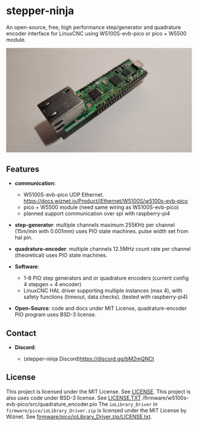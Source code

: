 # stepper-ninja

An open-source, free, high performance step/generator and quadrature encoder interface for LinuxCNC using W5100S-evb-pico or pico + W5500 module.

![w5100s-evb-pico](docs/images/20250516_004009.jpg)

## Features

- **communication**:

  - W5100S-evb-pico UDP Ethernet. <https://docs.wiznet.io/Product/iEthernet/W5100S/w5100s-evb-pico>
  - pico + W5500 module (need same wiring as W5100S-evb-pico)
  - planned support communication over spi with raspberry-pi4

- **step-generator**: multiple channels maximum 255KHz per channel (15m/min with 0.001mm) uses PIO state machines. pulse width set from hal pin.

- **quadrature-encoder**: multiple channels 12.5MHz count rate per channel (theoretical) uses PIO state machines.

- **Software**:
  - 1-8 PIO step generators and or quadrature encoders (current config 4 stepgen + 4 encoder)
  - LinuxCNC HAL driver supporting multiple instances (max 4), with safety functions (timeout, data checks). (tested with raspberry-pi4)
  
- **Open-Source**: code and docs under MIT License, quadrature-encoder PIO program uses BSD-3 license.

## Contact

- **Discord**:

  - (stepper-ninja Discord)<https://discord.gg/bM2mQNCt>

## License

This project is licensed under the MIT License. See [LICENSE](LICENSE).
This project is also uses code under BSD-3 license. See [LICENSE.TXT](LICENSE.TXT) /firmware/w5100s-evb-pico/src/quadrature_encoder.pio
The `ioLibrary_Driver` in `firmware/pico/ioLibrary_Driver.zip` is licensed under the MIT License by Wiznet. See [firmware/pico/ioLibrary_Driver.zip/LICENSE.txt](firmware/pico/ioLibrary_Driver.zip/LICENSE.txt).
